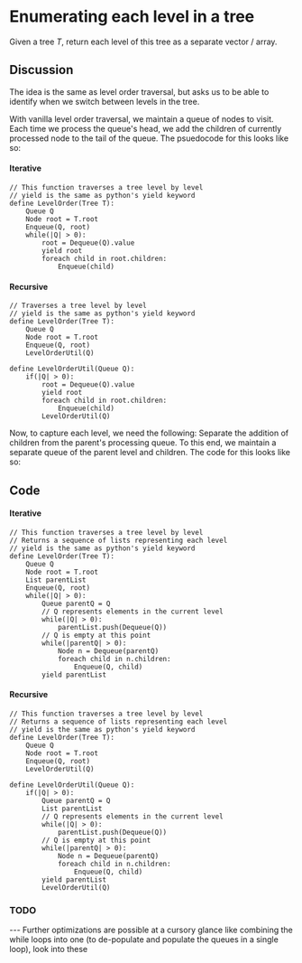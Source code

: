 # Enumerating each level in a tree

Given a tree $T$, return each level of this tree as a separate vector / array.

## Discussion
The idea is the same as level order traversal, but asks us to be able to identify when we switch between levels in the tree. 

With vanilla level order traversal, we maintain a queue of nodes to visit. Each time we process the queue's head, we add the children of currently processed node to the tail of the queue. The psuedocode for this looks like so:

#### Iterative
```psuedo
// This function traverses a tree level by level
// yield is the same as python's yield keyword
define LevelOrder(Tree T):
	Queue Q
	Node root = T.root
	Enqueue(Q, root)
	while(|Q| > 0):
		root = Dequeue(Q).value
		yield root
		foreach child in root.children:
			Enqueue(child)	
```
#### Recursive
```psuedo
// Traverses a tree level by level
// yield is the same as python's yield keyword
define LevelOrder(Tree T):
	Queue Q
	Node root = T.root
	Enqueue(Q, root)
	LevelOrderUtil(Q)

define LevelOrderUtil(Queue Q):
	if(|Q| > 0):
		root = Dequeue(Q).value
		yield root
		foreach child in root.children:
			Enqueue(child)
		LevelOrderUtil(Q)
```

Now, to capture each level, we need the following: Separate the addition of children from the parent's processing queue. To this end, we maintain a separate queue of the parent level and children. The code for this looks like so:

## Code


#### Iterative
```psuedo
// This function traverses a tree level by level
// Returns a sequence of lists representing each level
// yield is the same as python's yield keyword
define LevelOrder(Tree T):
	Queue Q
	Node root = T.root
	List parentList
	Enqueue(Q, root)
	while(|Q| > 0):
		Queue parentQ = Q
		// Q represents elements in the current level
		while(|Q| > 0):
			parentList.push(Dequeue(Q))
		// Q is empty at this point
		while(|parentQ| > 0):
			Node n = Dequeue(parentQ)
			foreach child in n.children:
				Enqueue(Q, child)
		yield parentList
```

#### Recursive
```psuedo
// This function traverses a tree level by level
// Returns a sequence of lists representing each level
// yield is the same as python's yield keyword
define LevelOrder(Tree T):
	Queue Q
	Node root = T.root
	Enqueue(Q, root)
	LevelOrderUtil(Q)

define LevelOrderUtil(Queue Q):
	if(|Q| > 0):
		Queue parentQ = Q
		List parentList
		// Q represents elements in the current level
		while(|Q| > 0):
			parentList.push(Dequeue(Q))
		// Q is empty at this point
		while(|parentQ| > 0):
			Node n = Dequeue(parentQ)
			foreach child in n.children:
				Enqueue(Q, child)
		yield parentList
		LevelOrderUtil(Q)
```

### TODO 
--- Further optimizations are possible at a cursory glance like combining the while loops into one (to de-populate and populate the queues in a single loop), look into these